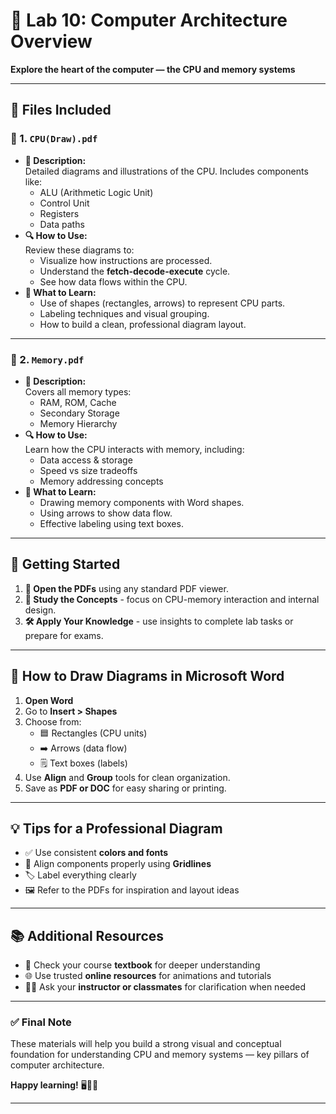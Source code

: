 # 🧠 Lab 10: Computer Architecture Overview  
**Explore the heart of the computer — the CPU and memory systems**

---

## 📂 Files Included

### 📄 1. `CPU(Draw).pdf`  
- **📝 Description:**  
  Detailed diagrams and illustrations of the CPU. Includes components like:
  - ALU (Arithmetic Logic Unit)
  - Control Unit  
  - Registers  
  - Data paths  
- **🔍 How to Use:**  
  Review these diagrams to:
  - Visualize how instructions are processed.
  - Understand the **fetch-decode-execute** cycle.
  - See how data flows within the CPU.
- **📘 What to Learn:**  
  - Use of shapes (rectangles, arrows) to represent CPU parts.
  - Labeling techniques and visual grouping.
  - How to build a clean, professional diagram layout.

---

### 📄 2. `Memory.pdf`  
- **📝 Description:**  
  Covers all memory types:
  - RAM, ROM, Cache  
  - Secondary Storage  
  - Memory Hierarchy  
- **🔍 How to Use:**  
  Learn how the CPU interacts with memory, including:
  - Data access & storage  
  - Speed vs size tradeoffs  
  - Memory addressing concepts  
- **📘 What to Learn:**  
  - Drawing memory components with Word shapes.
  - Using arrows to show data flow.
  - Effective labeling using text boxes.

---

## 🚀 Getting Started

1. **📖 Open the PDFs** using any standard PDF viewer.  
2. **👀 Study the Concepts** - focus on CPU-memory interaction and internal design.  
3. **🛠️ Apply Your Knowledge** - use insights to complete lab tasks or prepare for exams.

---

## 🧰 How to Draw Diagrams in Microsoft Word

1. **Open Word**  
2. Go to **Insert > Shapes**  
3. Choose from:
   - 🟦 Rectangles (CPU units)  
   - ➡️ Arrows (data flow)  
   - 🗒️ Text boxes (labels)  
4. Use **Align** and **Group** tools for clean organization.  
5. Save as **PDF or DOC** for easy sharing or printing.

---

## 💡 Tips for a Professional Diagram

- ✅ Use consistent **colors and fonts**
- 🔁 Align components properly using **Gridlines**
- 🏷️ Label everything clearly
- 🖼️ Refer to the PDFs for inspiration and layout ideas

---

## 📚 Additional Resources

- 📘 Check your course **textbook** for deeper understanding  
- 🌐 Use trusted **online resources** for animations and tutorials  
- 🧑‍🏫 Ask your **instructor or classmates** for clarification when needed

---

### ✅ Final Note  
These materials will help you build a strong visual and conceptual foundation for understanding CPU and memory systems — key pillars of computer architecture.

**Happy learning!** 🖥️🧠✨

---
